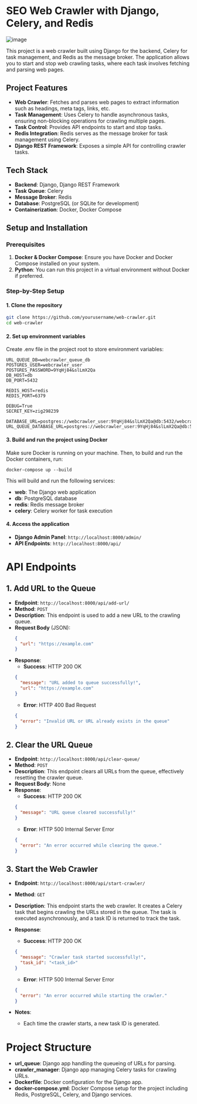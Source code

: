 ﻿# SEO Web Crawler with Django, Celery, and Redis
![image](https://github.com/user-attachments/assets/ad8fcad9-7962-49fd-9569-ba8829bf13e6)

This project is a web crawler built using Django for the backend, Celery for task management, and Redis as the message broker. The application allows you to start and stop web crawling tasks, where each task involves fetching and parsing web pages.

## Project Features

- **Web Crawler**: Fetches and parses web pages to extract information such as headings, meta tags, links, etc.
- **Task Management**: Uses Celery to handle asynchronous tasks, ensuring non-blocking operations for crawling multiple pages.
- **Task Control**: Provides API endpoints to start and stop tasks.
- **Redis Integration**: Redis serves as the message broker for task management using Celery.
- **Django REST Framework**: Exposes a simple API for controlling crawler tasks.

## Tech Stack

- **Backend**: Django, Django REST Framework
- **Task Queue**: Celery
- **Message Broker**: Redis
- **Database**: PostgreSQL (or SQLite for development)
- **Containerization**: Docker, Docker Compose

## Setup and Installation

### Prerequisites

1. **Docker & Docker Compose**: Ensure you have Docker and Docker Compose installed on your system.
2. **Python**: You can run this project in a virtual environment without Docker if preferred.

### Step-by-Step Setup

#### 1. Clone the repository

```bash
git clone https://github.com/yourusername/web-crawler.git
cd web-crawler
```
#### 2. Set up environment variables
Create .env file in the project root to store environment variables:
```POSTGRES_DB=webcrawler_db
URL_QUEUE_DB=webcrawler_queue_db
POSTGRES_USER=webcrawler_user
POSTGRES_PASSWORD=9YqHj84&slLmX2Qa
DB_HOST=db
DB_PORT=5432

REDIS_HOST=redis
REDIS_PORT=6379

DEBUG=True
SECRET_KEY=zig298239

DATABASE_URL=postgres://webcrawler_user:9YqHj84&slLmX2Qa@db:5432/webcrawler_db
URL_QUEUE_DATABASE_URL=postgres://webcrawler_user:9YqHj84&slLmX2Qa@db:5432/webcrawler_queue_db
```

#### 3. Build and run the project using Docker
Make sure Docker is running on your machine. Then, to build and run the Docker containers, run:
```
docker-compose up --build
```
This will build and run the following services:
- **web**: The Django web application
- **db**: PostgreSQL database
- **redis**: Redis message broker
- **celery**: Celery worker for task execution

#### 4. Access the application
- **Django Admin Panel**: ```http://localhost:8000/admin/```
- **API Endpoints**: ```http://localhost:8000/api/```

# API Endpoints
## 1. Add URL to the Queue
- **Endpoint**: `http://localhost:8000/api/add-url/`
- **Method**: `POST`
- **Description**: This endpoint is used to add a new URL to the crawling queue.
- **Request Body** (JSON):
    ```json
    {
      "url": "https://example.com"
    }
    ```
- **Response**:
    - **Success**: HTTP 200 OK
    ```json
    {
      "message": "URL added to queue successfully!",
      "url": "https://example.com"
    }
    ```
    - **Error**: HTTP 400 Bad Request
    ```json
    {
      "error": "Invalid URL or URL already exists in the queue"
    }
    ```
  
## 2. Clear the URL Queue
- **Endpoint**: `http://localhost:8000/api/clear-queue/`
- **Method**: `POST`
- **Description**: This endpoint clears all URLs from the queue, effectively resetting the crawler queue.
- **Request Body**: None
- **Response**:
    - **Success**: HTTP 200 OK
    ```json
    {
      "message": "URL queue cleared successfully!"
    }
    ```
    - **Error**: HTTP 500 Internal Server Error
    ```json
    {
      "error": "An error occurred while clearing the queue."
    }
    ```
  
## 3. Start the Web Crawler

- **Endpoint**: `http://localhost:8000/api/start-crawler/`
- **Method**: `GET`
- **Description**: This endpoint starts the web crawler. It creates a Celery task that begins crawling the URLs stored in the queue. The task is executed asynchronously, and a task ID is returned to track the task.
- **Response**:
    - **Success**: HTTP 200 OK
    ```json
    {
      "message": "Crawler task started successfully!",
      "task_id": "<task_id>"
    }
    ```
    - **Error**: HTTP 500 Internal Server Error
    ```json
    {
      "error": "An error occurred while starting the crawler."
    }
    ```

- **Notes**:
  - Each time the crawler starts, a new task ID is generated.

# Project Structure
- **url_queue**: Django app handling the queueing of URLs for parsing.
- **crawler_manager**: Django app managing Celery tasks for crawling URLs.
- **Dockerfile**: Docker configuration for the Django app.
- **docker-compose.yml**: Docker Compose setup for the project including Redis, PostgreSQL, Celery, and Django services.
